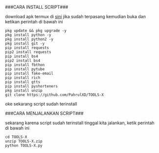 
###CARA INSTALL SCRIPT###

download apk termux di [sini](https://apkcombo.com/id/termux/com.termux/download/phone-0.119.0-beta.1-apk) jika sudah terpasang kemudian buka dan ketikan perintah di bawah ini

```
pkg update && pkg upgrade -y
pkg install python -y
pkg install python2 -y
pkg install git -y
pip install requests
pip2 install requests
pip install bs4
pip2 install bs4
pip install fbthon
pip install pytube
pip install fake-email
pip install rich
pip install gtts
pip install pyshorteners
pkg install unzip
git clone https://github.com/PahrulXD/TOOLS-X
```
oke sekarang script sudah terinstall

###CARA MENJALANKAN SCRIPT###

sekarang karena script sudah terinstall tinggal kita jalankan, ketik perintah di bawah ini

```
cd TOOLS-X
unzip TOOLS-X.zip
python TOOLS-X.py

```











